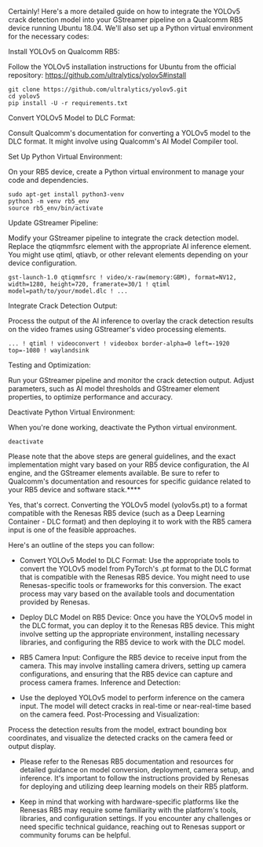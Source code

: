 Certainly! Here's a more detailed guide on how to integrate the YOLOv5 crack detection model into your GStreamer pipeline on a Qualcomm RB5 device running Ubuntu 18.04. We'll also set up a Python virtual environment for the necessary codes:

Install YOLOv5 on Qualcomm RB5:

Follow the YOLOv5 installation instructions for Ubuntu from the official repository: https://github.com/ultralytics/yolov5#install


    git clone https://github.com/ultralytics/yolov5.git
    cd yolov5
    pip install -U -r requirements.txt

Convert YOLOv5 Model to DLC Format:

Consult Qualcomm's documentation for converting a YOLOv5 model to the DLC format. It might involve using Qualcomm's AI Model Compiler tool.

Set Up Python Virtual Environment:

On your RB5 device, create a Python virtual environment to manage your code and dependencies.

    sudo apt-get install python3-venv
    python3 -m venv rb5_env
    source rb5_env/bin/activate

Update GStreamer Pipeline:

Modify your GStreamer pipeline to integrate the crack detection model. Replace the qtiqmmfsrc element with the appropriate AI inference element. You might use qtiml, qtiavb, or other relevant elements depending on your device configuration.


    gst-launch-1.0 qtiqmmfsrc ! video/x-raw(memory:GBM), format=NV12, width=1280, height=720, framerate=30/1 ! qtiml model=path/to/your/model.dlc ! ...

Integrate Crack Detection Output:

Process the output of the AI inference to overlay the crack detection results on the video frames using GStreamer's video processing elements.

    ... ! qtiml ! videoconvert ! videobox border-alpha=0 left=-1920 top=-1080 ! waylandsink

Testing and Optimization:

Run your GStreamer pipeline and monitor the crack detection output. Adjust parameters, such as AI model thresholds and GStreamer element properties, to optimize performance and accuracy.

Deactivate Python Virtual Environment:

When you're done working, deactivate the Python virtual environment.

    deactivate

Please note that the above steps are general guidelines, and the exact implementation might vary based on your RB5 device configuration, the AI engine, and the GStreamer elements available. Be sure to refer to Qualcomm's documentation and resources for specific guidance related to your RB5 device and software stack.****




Yes, that's correct. Converting the YOLOv5 model (yolov5s.pt) to a format compatible with the Renesas RB5 device (such as a Deep Learning Container - DLC format) and then deploying it to work with the RB5 camera input is one of the feasible approaches.

Here's an outline of the steps you can follow:

 - Convert YOLOv5 Model to DLC Format:
    Use the appropriate tools to convert the YOLOv5 model from PyTorch's .pt format to the DLC format that is compatible with the Renesas RB5 device. You might need to use Renesas-specific tools or frameworks for this conversion. The exact process may vary based on the available tools and documentation provided by Renesas.
    
- Deploy DLC Model on RB5 Device:
    Once you have the YOLOv5 model in the DLC format, you can deploy it to the Renesas RB5 device. This might involve setting up the appropriate environment, installing necessary libraries, and configuring the RB5 device to work with the DLC model.

- RB5 Camera Input:
    Configure the RB5 device to receive input from the camera. This may involve installing camera drivers, setting up camera configurations, and ensuring that the RB5 device can capture and process camera frames.
    Inference and Detection:

 - Use the deployed YOLOv5 model to perform inference on the camera input. The model will detect cracks in real-time or near-real-time based on the camera feed.
    Post-Processing and Visualization:
   
Process the detection results from the model, extract bounding box coordinates, and visualize the detected cracks on the camera feed or output display.

- Please refer to the Renesas RB5 documentation and resources for detailed guidance on model conversion, deployment, camera setup, and inference. It's important to follow the instructions provided by Renesas for deploying and utilizing deep learning models on their RB5 platform.

- Keep in mind that working with hardware-specific platforms like the Renesas RB5 may require some familiarity with the platform's tools, libraries, and configuration settings. If you encounter any challenges or need specific technical guidance, reaching out to Renesas support or community forums can be helpful.
